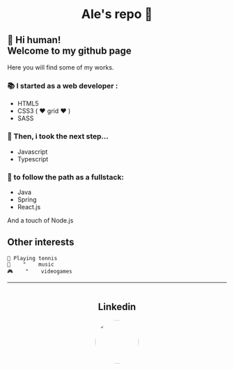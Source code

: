 <h1 align="center">Ale's repo 🔋 </h1>

## 👋 Hi human! <br/> Welcome to my github page

Here you will find some of my works.

### 📚 I started as a web developer :

- HTML5
- CSS3 ( ♥️ grid ♥️ )
- SASS

### 📖 Then, i took the next step...

- Javascript
- Typescript

### 📖 to follow the path as a fullstack:

- Java
- Spring
- React.js

And a touch of Node.js



## Other interests

    🎾 Playing tennis
    🎹    "    music
    🎮    "    videogames

<hr/>

<div style="display: flex; align-items: center; flex-direction: column">
                <h2>Linkedin</h2>
                <a href="https://www.linkedin.com/alejandroingercher">
                <img src="https://media-exp1.licdn.com/dms/image/C4E03AQFv5Rlz7cFbvQ/profile-displayphoto-shrink_800_800/0/1622246924735?e=1666224000&v=beta&t=DqnJnxIhJiKp0H5-fkSAT1YBEFObf7GNsYajsvCVAdg" width=100 style="border-radius: 100%"/>
                </a>
</div>
